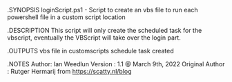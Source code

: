 .SYNOPSIS
loginScript.ps1 - Script to create an vbs file to run each powershell file in a custom script location

.DESCRIPTION 
This script will only create the scheduled task for the vbscript, eventually the VBScript will take over the login part.

.OUTPUTS
vbs file in customscripts
schedule task created

.NOTES
Author: Ian Weedlun
Version   : 1.1 @ March 9th, 2022
Original Author    : Rutger Hermarij from https://scatty.nl/blog